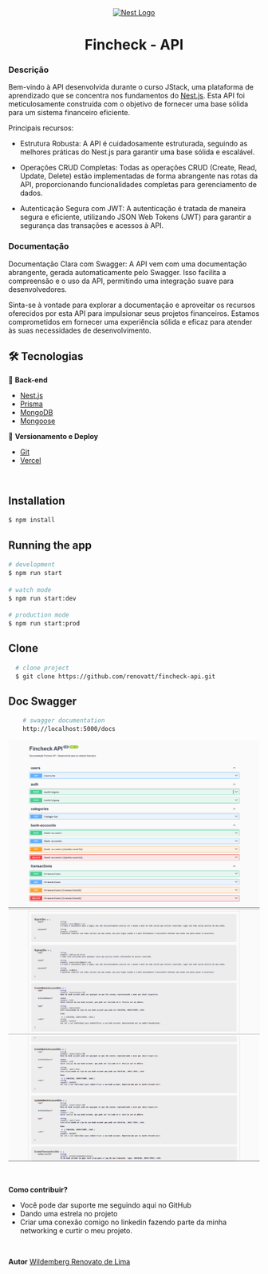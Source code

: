 <div align='center'>
<a href="http://nestjs.com/" target="blank"><img src="https://nestjs.com/img/logo-small.svg" width="50" alt="Nest Logo" /></a>
<h1>Fincheck - API</h1> 
</div>

### Descrição
Bem-vindo à API desenvolvida durante o curso JStack, uma plataforma de aprendizado que se concentra nos fundamentos do [Nest.js](https://github.com/nestjs/nest). Esta API foi meticulosamente construída com o objetivo de fornecer uma base sólida para um sistema financeiro eficiente.

Principais recursos:
- Estrutura Robusta: A API é cuidadosamente estruturada, seguindo as melhores práticas do Nest.js para garantir uma base sólida e escalável.

- Operações CRUD Completas: Todas as operações CRUD (Create, Read, Update, Delete) estão implementadas de forma abrangente nas rotas da API, proporcionando funcionalidades completas para gerenciamento de dados.

- Autenticação Segura com JWT: A autenticação é tratada de maneira segura e eficiente, utilizando JSON Web Tokens (JWT) para garantir a segurança das transações e acessos à API.


### Documentação
Documentação Clara com Swagger: A API vem com uma documentação abrangente, gerada automaticamente pelo Swagger. Isso facilita a compreensão e o uso da API, permitindo uma integração suave para desenvolvedores.

Sinta-se à vontade para explorar a documentação e aproveitar os recursos oferecidos por esta API para impulsionar seus projetos financeiros. Estamos comprometidos em fornecer uma experiência sólida e eficaz para atender às suas necessidades de desenvolvimento.

## 🛠️ Tecnologias

📁 **Back-end**
- [Nest.js](https://github.com/nestjs/nest) 
- [Prisma](https://www.prisma.io)
- [MongoDB](https://www.mongodb.com)
- [Mongoose](https://mongoosejs.com/docs/guide.html)

🔋 **Versionamento e Deploy**
- [Git](https://git-scm.com)
- [Vercel](https://vercel.com/)

<br>

## Installation

```bash
$ npm install
```

## Running the app

```bash
# development
$ npm run start

# watch mode
$ npm run start:dev

# production mode
$ npm run start:prod
```

## Clone

```bash
  # clone project
  $ git clone https://github.com/renovatt/fincheck-api.git
```

## Doc Swagger

```bash
    # swagger documentation
    http://localhost:5000/docs
```

![Doc](./.github/doc.png)
![Doc-1](./.github/doc-1.png)
![Doc-2](./.github/doc-2.png)

<br>

**Como contribuir?**

- Você pode dar suporte me seguindo aqui no GitHub
- Dando uma estrela no projeto
- Criar uma conexão comigo no linkedin fazendo parte da minha networking e curtir o meu projeto.

<br>

**Autor**
[Wildemberg Renovato de Lima](https://www.linkedin.com/in/renovatt/)